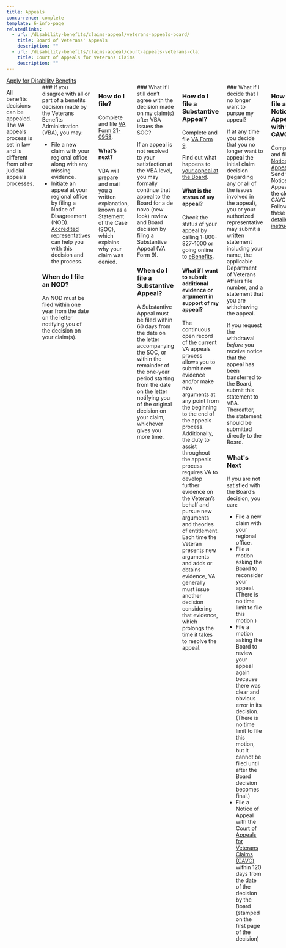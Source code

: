 ```yaml
---
title: Appeals
concurrence: complete
template: 6-info-page
relatedlinks:
  - url: /disability-benefits/claims-appeal/veterans-appeals-board/
    title: Board of Veterans' Appeals
    description: ""
  - url: /disability-benefits/claims-appeal/court-appeals-veterans-claims/
    title: Court of Appeals for Veterans Claims
    description: ""
---
```


<div class="main" role="main" markdown="0">

<div class="va-action-bar--header">
  <div class="row">
    <div class="small-12 columns">
      <a class="usa-button-primary va-button-primary" href="/disability-benefits/apply-for-benefits/">Apply for Disability Benefits</a>
    </div>
  </div>
</div>

<div class="section one" markdown="0">
<div class="primary" markdown="0">
<div class="row" markdown="0">
<div class="small-12 columns usa-content">

<div markdown="1">

All benefits decisions can be appealed. 
The VA appeals process is set in law and is different from other judicial appeals processes.  

</div>
<div class="call-out usa-content" markdown="1">
### If you disagree with all or part of a benefits decision made by the Veterans Benefits Administration (VBA), you may:

- File a new claim with your regional office along with any missing evidence.
- Initiate an appeal at your regional office by filing a Notice of Disagreement (NOD).  
[Accredited representatives](/disability-benefits/apply-for-benefits/help/index.html) can help you with this decision and the process.

### When do I file an NOD?

An NOD must be filed within one year from the date on the letter notifying you of the decision on your claim(s).

</div>

<div markdown="1">

### How do I file?

Complete and file [VA Form 21-0958](http://www.vba.va.gov/pubs/forms/VBA-21-0958-ARE.pdf).

#### What’s next?

VBA will prepare and mail you a written explanation, known as a Statement of the Case (SOC), which explains why your claim was denied.
</div>

<div class="call-out usa-content" markdown="1">
### What if I still don’t agree with the decision made on my claim(s) after VBA issues the SOC?

If an appeal is not resolved to your satisfaction at the VBA level, you may formally continue that appeal to the Board for a de novo (new look) review and Board decision by filing a Substantive Appeal (VA Form 9).

### When do I file a Substantive Appeal?

A Substantive Appeal must be filed within 60 days from the date on the letter accompanying the SOC, or within the remainder of the one-year period starting from the date on the letter notifying you of the original decision on your claim, whichever gives you more time.

</div>
<div markdown="1">

### How do I file a Substantive Appeal?

Complete and file [VA Form 9](http://www.va.gov/vaforms/va/pdf/VA9.pdf). 

Find out what happens to [your appeal at the Board]( https://www.vets.gov/disability-benefits/claims-appeal/veterans-appeals-board/).

#### What is the status of my appeal?

Check the status of your appeal by calling 1-800-827-1000 or going online to [eBenefits](https://www.ebenefits.va.gov).

#### What if I want to submit additional evidence or argument in support of my appeal?  

The continuous open record of the current VA appeals process allows you to submit new evidence and/or make new arguments at any point from the beginning to the end of the appeals process. Additionally, the duty to assist throughout the appeals process requires VA to develop further evidence on the Veteran’s behalf and pursue new arguments and theories of entitlement. Each time the Veteran presents new arguments and adds or obtains evidence, VA generally must issue another decision considering that evidence, which prolongs the time it takes to resolve the appeal.
</div>

<div class="call-out usa-content" markdown="1">
### What if I decide that I no longer want to pursue my appeal?

If at any time you decide that you no longer want to appeal the initial claim decision  (regarding any or all of the issues involved in the appeal), you or your authorized representative may submit a written statement including your name, the applicable Department of Veterans Affairs file number, and a statement that you are withdrawing the appeal. 

If you request the withdrawal *before* you receive notice that the appeal has been transferred to the Board, submit this statement to VBA. Thereafter, the statement should be submitted directly to the Board.  

### What's Next

If you are not satisfied with the Board’s decision, you can:

- File a new claim with your regional office.
- File a motion asking the Board to reconsider your appeal. (There is no time limit to file this motion.)
- File a motion asking the Board to review your appeal again because there was clear and obvious error in its decision. (There is no time limit to file this motion, but it cannot be filed until after the Board decision becomes final.)
- File a Notice of Appeal with the [Court of Appeals for Veterans Claims (CAVC)](https://www.vets.gov/disability-benefits/claims-appeal/court-appeals-veterans-claims/) within 120 days from the date of the decision by the Board (stamped on the first page of the decision)

</div>
<div markdown="1">

### How do I file a Notice of Appeal with the CAVC?

Complete and file a [Notice of Appeal](http://www.uscourts.cavc.gov/forms_fees.php). Send your Notice of Appeal to the clerk of CAVC. Follow these [detailed instructions](http://www.uscourts.cavc.gov/appeal.php).

</div>
<div markdown="1">

### Learn more

The [How Do I Appeal?](http://www.bva.va.gov/docs/Pamphlets/How-Do-I-Appeal-Booklet--508Compliance.pdf) pamphlet provides additional details about the VA appeals process.

</div>
</div>
</div>
</div>
</div>